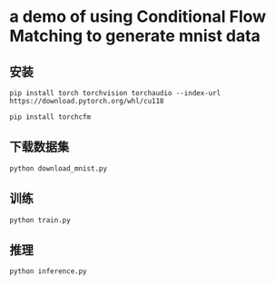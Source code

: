 # a demo of using Conditional Flow Matching to generate mnist data

## 安装
``
pip install torch torchvision torchaudio --index-url https://download.pytorch.org/whl/cu118
``

``
pip install torchcfm
``

## 下载数据集
``
python download_mnist.py
``

## 训练
``
python train.py
``

## 推理
``
python inference.py
``

